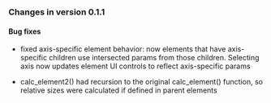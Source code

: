 ### Changes in version 0.1.1

#### Bug fixes

-   fixed axis-specific element behavior: now elements that have
    axis-specific children use intersected params from those children.
    Selecting axis now updates element UI controls to reflect
    axis-specific params

-   calc\_element2() had recursion to the original calc\_element()
    function, so relative sizes were calculated if defined in parent
    elements
